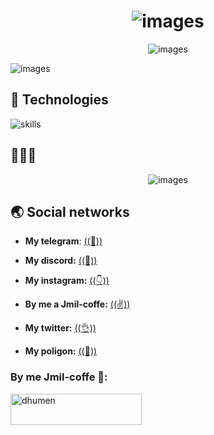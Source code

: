 <h1 align='center'>
    <img src='https://github.com/plinom/plinom/blob/main/README/titles.gif' alt='images'>
</h1>

<p align='center'>
    <img src='https://github.com/plinom/plinom/blob/main/README/Group%202.png' alt='images'>
</p>

<img src='https://github.com/plinom/plinom/blob/main/README/gipss.gif' alt='images'>

## 🔧 ****Technologies****

![skills](https://skillicons.dev/icons?i=html,css,sass,php,wordpress,nodejs,vue,react,mysql,py,vim,git,figma,bash,jquery)

## 🤌🤌🤌

<p align='center'>
    <img src='' alt='images'>
</p>

## 🌏 ****Social networks****

- **My telegram**: [((🤙))](https://telegram.me/maxonchicks)

- **My discord:** [((🤞))](https://discordapp.com/users/7502)

- **My instagram:** [((👇))](https://instagram.com/maxondev)

- **By me a Jmil-coffe:** [((✌️))](https://www.buymeacoffee.com/MaxonDev)

- **My twitter:** [((👌))](https://twitter.com/maxondevelop)

- **My poligon:** [((🤝))](https://www.poliigon.com/account?tab=dashboard)

<h3 align="left">By me Jmil-coffe 💞:</h3>
<p>
    <a href="https://www.buymeacoffee.com/MaxonDev">
        <img align="left" src="https://cdn.buymeacoffee.com/buttons/v2/default-yellow.png" height="50" width="210" alt="dhumen" />
    </a>
</p><br><br>
